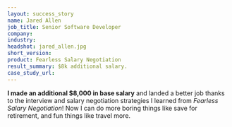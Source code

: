 ```yaml
---
layout: success_story
name: Jared Allen
job_title: Senior Software Developer
company: 
industry: 
headshot: jared_allen.jpg
short_version: 
product: Fearless Salary Negotiation
result_summary: $8k additional salary.
case_study_url: 
---
```


**I made an additional $8,000 in base salary** and landed a better job thanks to the interview and salary negotiation strategies I learned from _Fearless Salary Negotiation_! Now I can do more boring things like save for retirement, and fun things like travel more.